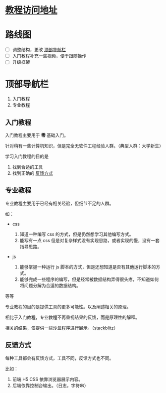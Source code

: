# [教程访问地址](https://idealjs.github.io/web-tutorial/)

# 路线图
- [ ] 调整结构，更改 [顶部导航栏](#顶部导航栏)
- [ ] 入门教程补充一些视频，便于跟随操作
- [ ] 升级框架

# 顶部导航栏

1. 入门教程
2. 专业教程

## 入门教程

入门教程主要用于 **零** 基础入门。

针对稍有一些计算机知识，但是完全无软件工程经验人群。（典型人群：大学新生）

学习入门教程的目的是

1. 找到合适的工具
2. 找到正确的 [反馈方式](#反馈方式)

## 专业教程

专业教程主要用于已经有相关经验，但细节不足的人群。

如：

- css
  1. 知道一种编写 css 的方式，但是仍然想学习其他编写方式。
  2. 能写有一点 css 但是对复杂样式没有实现思路，或者实现的慢，没有一套指导思路。

- js
  1. 能够掌握一种运行 js 脚本的方式，但是还想知道是否有其他运行脚本的方式。
  2. 能够完成一些程序的编写，但是经常被数据结构弄得很头疼，不知道如何将问题分解为合适的数据结构。

等等

专业教程的目的是提供工具的更多可能性。以及阐述相关的原理。

相比于入门教程，专业教程不再重视结果的反馈，而是原理性的解释。

相关的结果，仅提供一些沙盒程序进行展示。（stackblitz）

## 反馈方式

每种工具都会有反馈方式，工具不同，反馈方式也不同。

比如：
1. 前端 H5 CSS 依靠浏览器展示内容。
2. 后端依靠控制台输出。（日志，字符串）

